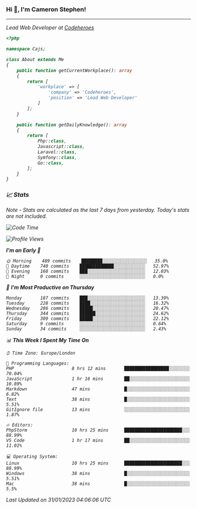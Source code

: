 ### Hi 👋, I'm Cameron Stephen!
<hr>
<p><em>Lead Web Developer at <a href="https://codeheroes.co.uk">Codeheroes</a></p>


```php
<?php

namespace Cajs;

class About extends Me
{
    public function getCurrentWorkplace(): array
    {
        return [
            'workplace' => [
                'company' => 'Codeheroes',
                'position' => 'Lead Web Developer'
            ]
        ];
    }

    public function getDailyKnowledge(): array
    {
        return [
            Php::class,
            Javascript::class,
            Laravel::class,
            Symfony::class,
            Go::class,
        ];
    }
}
```

### 📈 Stats
<p><em>Note - Stats are calculated as the last 7 days from yesterday. Today's stats are not included.</em></p>


<!--START_SECTION:waka-->
![Code Time](http://img.shields.io/badge/Code%20Time-3%2C250%20hrs%2020%20mins-blue)

![Profile Views](http://img.shields.io/badge/Profile%20Views-3-blue)

**I'm an Early 🐤** 

```text
🌞 Morning    489 commits    ████████░░░░░░░░░░░░░░░░░   35.0% 
🌆 Daytime    740 commits    █████████████░░░░░░░░░░░░   52.97% 
🌃 Evening    168 commits    ███░░░░░░░░░░░░░░░░░░░░░░   12.03% 
🌙 Night      0 commits      ░░░░░░░░░░░░░░░░░░░░░░░░░   0.0%

```
📅 **I'm Most Productive on Thursday** 

```text
Monday       187 commits    ███░░░░░░░░░░░░░░░░░░░░░░   13.39% 
Tuesday      228 commits    ████░░░░░░░░░░░░░░░░░░░░░   16.32% 
Wednesday    286 commits    █████░░░░░░░░░░░░░░░░░░░░   20.47% 
Thursday     344 commits    ██████░░░░░░░░░░░░░░░░░░░   24.62% 
Friday       309 commits    █████░░░░░░░░░░░░░░░░░░░░   22.12% 
Saturday     9 commits      ░░░░░░░░░░░░░░░░░░░░░░░░░   0.64% 
Sunday       34 commits     ░░░░░░░░░░░░░░░░░░░░░░░░░   2.43%

```


📊 **This Week I Spent My Time On** 

```text
⌚︎ Time Zone: Europe/London

💬 Programming Languages: 
PHP                      8 hrs 12 mins       █████████████████░░░░░░░░   70.04% 
JavaScript               1 hr 16 mins        ██░░░░░░░░░░░░░░░░░░░░░░░   10.89% 
Markdown                 47 mins             █░░░░░░░░░░░░░░░░░░░░░░░░   6.82% 
Text                     38 mins             █░░░░░░░░░░░░░░░░░░░░░░░░   5.51% 
GitIgnore file           13 mins             ░░░░░░░░░░░░░░░░░░░░░░░░░   1.87%

🔥 Editors: 
PhpStorm                 10 hrs 25 mins      ██████████████████████░░░   88.99% 
VS Code                  1 hr 17 mins        ██░░░░░░░░░░░░░░░░░░░░░░░   11.01%

💻 Operating System: 
Linux                    10 hrs 25 mins      ██████████████████████░░░   88.99% 
Windows                  38 mins             █░░░░░░░░░░░░░░░░░░░░░░░░   5.51% 
Mac                      38 mins             █░░░░░░░░░░░░░░░░░░░░░░░░   5.5%

```


 Last Updated on 31/01/2023 04:06:06 UTC
<!--END_SECTION:waka-->
